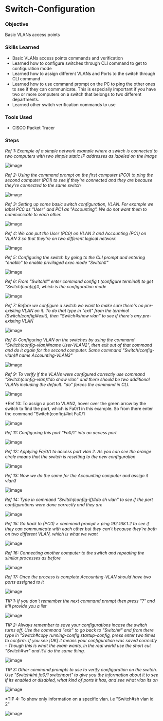# Switch-Configuration

### Objective
  
Basic VLANs access points

### Skills Learned

- Basic VLANs access points commands and verification
- Learned how to configure switches through CLI command to get to configuration mode
- Learned how to assign different VLANs and Ports to the switch through CLI command
- Learned how to use command prompt on the PC to ping the other ones to see if they can communicate. This is especially important if you have two or more computers on a switch that belongs to two different departments.
- Learned other switch verification commands to use

### Tools Used

- CISCO Packet Tracer

### Steps

*Ref 1: Example of a simple network example where a switch is connected to two computers with two simple static IP addresses as labeled on the image*

![image](https://github.com/user-attachments/assets/41790293-53f2-45de-9259-dd1a17f8e84b)


*Ref 2: Using the command prompt on the first computer (PC0) to ping the second computer (PC1) to see if they're connected and they are because they're connected to the same switch*

![image](https://github.com/user-attachments/assets/1e1b3c1e-8496-4c2c-b6f0-7cff1825fffe)

*Ref 3: Setting up some basic switch configuration, VLAN. For example we label PC0 as "User" and PC1 as "Accounting". We do not want them to communicate to each other.*

![image](https://github.com/user-attachments/assets/9a00bbc5-74eb-4cb9-9a34-27d254cd1ab9)

*Ref 4: We can put the User (PC0) on VLAN 2 and Accounting (PC1) on VLAN 3 so that they're on two different logical network*

![image](https://github.com/user-attachments/assets/44a38a56-f718-4c3c-beed-9b5c537d6fe8)

*Ref 5: Configuring the switch by going to the CLI prompt and entering "enable" to enable privilaged exec mode "Switch#"*

![image](https://github.com/user-attachments/assets/4c4b310f-72c6-46e8-8d81-f3e1a352043e)

*Ref 6: From "Switch#" enter command config t (configure terminal) to get "Switch(config)#, which is the configuration mode*

![image](https://github.com/user-attachments/assets/4567837f-3b1b-458f-b22f-f2daf3346a4f)

*Ref 7: Before we configure a switch we want to make sure there's no pre-existing VLAN on it. To do that type in "exit" from the terminal (Switch(config)#exit), then "Switch#show vlan" to see if there's any pre-existing VLAN*

![image](https://github.com/user-attachments/assets/57e6010f-90ee-458a-a6fb-de271dae38a5)

*Ref 8: Configuring VLAN on the switches by using the command "Switch(config-vlan)#name User-VLAN2", then exit out of that command and do it again for the second computer. Same command "Switch(config-vlan)# name Accounting-VLAN3"*

![image](https://github.com/user-attachments/assets/828d6b0e-dd2f-4fe2-b593-3e3f1786627b)

*Ref 9: To verify if the VLANs were configured correctly use command "Switch(config-vlan)#do show vlan" and there should be two additional VLANs including the default. "do" forces the command in CLI.*

![image](https://github.com/user-attachments/assets/4aa5555e-c611-4811-b8df-bb5277dd327c)

*Ref 10: To assign a port to VLAN2, hover over the green arrow by the switch to find the port, which is Fa0/1 in this example. So from there enter the command "Switch(config)#int Fa0/1

![image](https://github.com/user-attachments/assets/9680163c-9f1b-45b0-8982-ba165d7d6956)

*Ref 11: Configuring this port "Fa0/1" into an access port*

![image](https://github.com/user-attachments/assets/1c13d549-3a6c-4280-8995-826e7bea4c5b)

*Ref 12: Applying Fa/0/1 to access port vlan 2. As you can see the orange circle means that the switch is resetting to the new configuration*

![image](https://github.com/user-attachments/assets/ed10f578-856c-4ea6-b14a-e6d2da38a6f2)

*Ref 13: Now we do the same for the Accounting computer and assign it vlan3*

![image](https://github.com/user-attachments/assets/8d3ac770-ead3-406d-9f2e-570c7449ae45)

*Ref 14: Type in command "Switch(config-if)#do sh vlan" to see if the port configurations were done correctly and they are*

![image](https://github.com/user-attachments/assets/c3cb263f-3cc2-4b36-9f9a-cd1756b9e6c5)

*Ref 15: Go back to (PC0) > command prompt > ping 192.168.1.2 to see if they can communicate with each other but they can't because they're both on two different VLAN, which is what we want*

![image](https://github.com/user-attachments/assets/f104a16a-01b8-46cf-9677-383c53567597)

*Ref 16: Connecting another computer to the switch and repeating the similar processes as before*

![image](https://github.com/user-attachments/assets/b192780d-b7ca-412d-8a55-8c175dc4ea1e)

*Ref 17: Once the process is complete Accounting-VLAN should have two ports assigned to it*

![image](https://github.com/user-attachments/assets/50ba3da1-1148-4883-b115-c5c2c8db722d)

*TIP 1: If you don't remember the next command prompt then press "?" and it'll provide you a list*

![image](https://github.com/user-attachments/assets/30650e7f-0ed9-4f9b-80ef-c3ff952029f0)

*TIP 2: Always remember to save your configurations incase the switch turns off. Use the command "exit" to go back to "Switch#" and from there type in "Switch#copy running-config startup-config, press enter two times to confirm. If you see [OK] it means your configuration was saved correctly - Though this is what the exam wants, in the real world use the short cut "Switch#wr" and it'll do the same thing.*

![image](https://github.com/user-attachments/assets/59c51390-6075-48b7-b81a-567d40e0def9)

*TIP 3: Other command prompts to use to verify configuration on the switch. Use "Switch#int fa0/1 switchport" to give you the information about it to see if its enabled or disabled, what kind of ports it has, and see what vlan its on*

![image](https://github.com/user-attachments/assets/6237b4a0-8408-4894-b1d8-4f31fbd774d3)

*TIP 4: To show only information on a specific vlan. i.e "Switch#sh vlan id 2"

![image](https://github.com/user-attachments/assets/90afb61c-cb6f-4a81-9d1f-23c8f253ac98)
